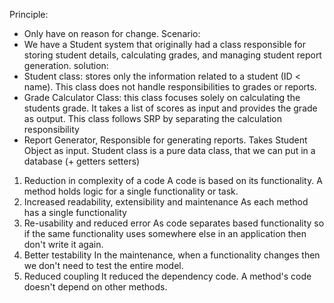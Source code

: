 Principle:
- Only have on reason for change.
Scenario:
- We have a Student system that originally had a class responsible for storing student details, calculating grades, and managing student report generation.
solution: 
- Student class: stores only the information related to a student (ID < name). This class does not handle responsibilities to grades or reports.
- Grade Calculator Class: this class focuses solely on calculating the students grade. It takes a list of scores as input and provides the grade as output. This class follows SRP by separating the calculation responsibility
- Report Generator, Responsible for generating reports. Takes Student Object as input.
Student class is a pure data class, that we can put in a database (+ getters setters)

1. Reduction in complexity of a code
	A code is based on its functionality. A method holds logic for a single functionality or task.
2. Increased readability, extensibility and maintenance
	As each method has a single functionality
3. Re-usability and reduced error
	As code separates based functionality so if the same functionality uses somewhere else in an application then don't write it again.
4. Better testability
	In the maintenance, when a functionality changes then we don't need to test the entire model.
5. Reduced coupling
	It reduced the dependency code. A method's code doesn't depend on other methods.